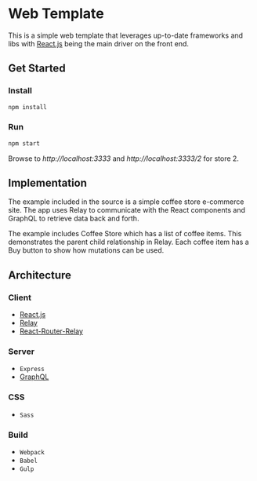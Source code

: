 # Web Template
This is a simple web template that leverages up-to-date frameworks and libs with [React.js](https://facebook.github.io/react) being the main driver on the front end.

## Get Started
### Install
```javascript
npm install
```

### Run
```javascript
npm start
```
Browse to *http://localhost:3333* and *http://localhost:3333/2* for store 2.


## Implementation

The example included in the source is a simple coffee store e-commerce site. The app uses Relay to communicate with the React components and GraphQL to retrieve data back and forth.

The example includes Coffee Store which has a list of coffee items. This demonstrates the parent child relationship in Relay. Each coffee item has a Buy button to show how mutations can be used.



## Architecture
### Client
* [React.js](https://facebook.github.io/react)
* [Relay](https://facebook.github.io/relay/)
* [React-Router-Relay](https://github.com/relay-tools/react-router-relay)

### Server
* `Express`
* [GraphQL](https://facebook.github.io/graphql/)


### CSS
* `Sass`


### Build
* `Webpack`
* `Babel`
* `Gulp`
